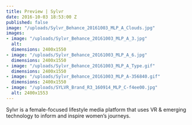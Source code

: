 ```yaml
---
title: Preview | Sylvr
date: 2016-10-03 18:53:00 Z
published: false
image: "/uploads/Sylvr_Behance_20161003_MLP_A_Clouds.jpg"
images:
- image: "/uploads/Sylvr_Behance_20161003_MLP_A_3.jpg"
  alt: 
  dimensions: 2400x1550
- image: "/uploads/Sylvr_Behance_20161003_MLP_A_6.jpg"
  dimensions: 2400x1550
- image: "/uploads/Sylvr_Behance_20161003_MLP_A_Type.gif"
  dimensions: 2400x1550
- image: "/uploads/Sylvr_Behance_20161003_MLP_A-356840.gif"
  dimensions: 2400x1550
- image: "/uploads/SYLVR_Brand_R3_160914_MLP_C-f4ee00.jpg"
  alt: 2400x1553
---
```


Sylvr is a female-focused lifestyle media platform that uses VR & emerging technology to inform and inspire women’s journeys.